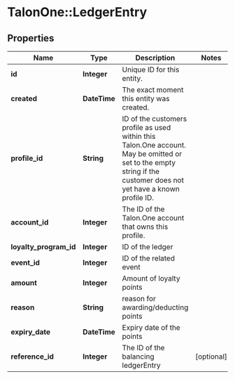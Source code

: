 # TalonOne::LedgerEntry

## Properties
Name | Type | Description | Notes
------------ | ------------- | ------------- | -------------
**id** | **Integer** | Unique ID for this entity. | 
**created** | **DateTime** | The exact moment this entity was created. | 
**profile_id** | **String** | ID of the customers profile as used within this Talon.One account. May be omitted or set to the empty string if the customer does not yet have a known profile ID. | 
**account_id** | **Integer** | The ID of the Talon.One account that owns this profile. | 
**loyalty_program_id** | **Integer** | ID of the ledger | 
**event_id** | **Integer** | ID of the related event | 
**amount** | **Integer** | Amount of loyalty points | 
**reason** | **String** | reason for awarding/deducting points | 
**expiry_date** | **DateTime** | Expiry date of the points | 
**reference_id** | **Integer** | The ID of the balancing ledgerEntry | [optional] 


